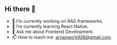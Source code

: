 ## Hi there 👋

- 🔭 I’m currently working on RAG frameworks.
- 🌱 I’m currently learning React Native.
- 💬 Ask me about Frontend Development.
- 📫 How to reach me: aryanwork926@gmail.com.
